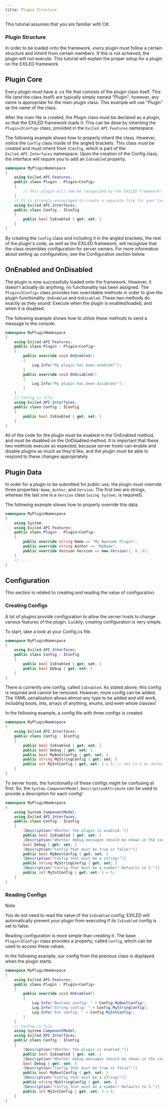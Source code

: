 ```yaml
---
title: Plugin Structure
---
```


This tutorial assumes that you are familiar with C#.

### Plugin Structure
In order to be loaded onto the framework, *every* plugin must follow a certain structure and inherit from certain members. If this is not achieved, the plugin will not execute. This tutorial will explain the proper setup for a plugin on the EXILED framework.

## Plugin Core
Every plugin must have a .cs file that consists of the plugin class itself. This file (and the class itself) are typically simply named "Plugin"; however, any name is appropriate for the main plugin class. This example will use "Plugin" as the name of the class.

After the main file is created, the Plugin class must be declared as a plugin, so that the EXILED framework loads it. This can be done by inheriting the `Plugin<IConfig>` class, provided in the `Exiled.API.Features` namespace.

The following example shows how to properly inherit the class. However, notice the `Config` class inside of the angled brackets. This class must be created and must inherit from `IConfig`, which is part of the `Exiled.API.Interfaces` namespace. Upon the creation of the Config class, the interface will require you to add an `IsEnabled` property.
```cs
namespace MyPluginNamespace
{
    using Exiled.API.Features;
    public class Plugin : Plugin<Config>
    {
        // This plugin will now be recognized by the EXILED framework!
    }
    // It is strongly encouraged to create a separate file for your Config class.
    using Exiled.API.Interfaces;
    public class Config : IConfig
    {
        public bool IsEnabled { get; set; }
    }
}
```
By creating the `Config` class and including it in the angled brackets, the rest of the plugin's code, as well as the EXILED framework, will recognize that the class resembles configuration for server owners. For more information about setting up configuration, see the Configuration section below.

## OnEnabled and OnDisabled
The plugin is now successfully loaded onto the framework. However, it doesn't actually do anything; no functionality has been assigned. The `Plugin<IConfig>` class provides two overridable methods in order to give the plugin functionality: `OnEnabled` and `OnDisabled`. These two methods do exactly as they sound: Execute when the plugin is enabled/loaded, and when it is disabled.

The following example shows how to utilize these methods to send a message to the console.
```cs
namespace MyPluginNamespace
{
    using Exiled.API.Features;
    public class Plugin : Plugin<Config>
    {
        public override void OnEnabled()
        {
            Log.Info("My plugin has been enabled!");
        }
        public override void OnDisabled()
        {
            Log.Info("My plugin has been disabled!");
        }
    }
    // Config.cs file
    using Exiled.API.Interfaces;
    public class Config : IConfig
    {
        public bool IsEnabled { get; set; }
    }
}
```
All of the code for the plugin *must* be enabled in the OnEnabled method, and *must* be disabled on the OnDisabled method. It is important that these two methods execute as expected, because server hosts can enable and disable plugins as much as they'd like, and the plugin *must* be able to respond to these changes appropriately.

## Plugin Data
In order for a plugin to be submitted for public use, the plugin must override three properties: `Name`, `Author`, and `Version`. The first two are strings, whereas the last one is a `Version` class (`using System;` is required).

The following example shows how to properly override this data.
```cs
namespace MyPluginNamespace
{
    using System;
    using Exiled.API.Features;
    public class Plugin : Plugin<Config>
    {
        public override string Name => "My Awesome Plugin";
        public override string Author => "MyName";
        public override Version Version => new Version(1, 0, 0);
    }
    // ...
}
```

## Configuration
This section is related to creating and reading the value of configuration.

### Creating Configs
A lot of plugins provide configuration to allow the server hosts to change various features of the plugin. Luckily, creating configuration is very simple.

To start, take a look at your Config.cs file.
```cs
namespace MyPluginNamespace
{
    using Exiled.API.Interfaces;
    public class Config : IConfig
    {
        public bool IsEnabled { get; set; }
        public bool Debug { get; set; }
    }
}
```
There is currently one config, called `IsEnabled`. As stated above, this config is required and cannot be removed. However, more config can be added. The YAML serialization allows almost any type to be added and still work, including bools, ints, arrays of anything, enums, and even whole classes!

In the following example, a config file with three configs is created.
```cs
namespace MyPluginNamespace
{
    using Exiled.API.Interfaces;
    public class Config : IConfig
    {
        public bool IsEnabled { get; set; }
        public bool Debug { get; set; }
        public bool MyBoolConfig { get; set; }
        public string MyStringConfig { get; set; }
        public int MyIntConfig { get; set; } = 5; // Set to 5 by default.
    }
}
```
To server hosts, the functionality of these configs might be confusing at first. So, the `System.ComponentModel.DescriptionAttribute` can be used to provide a description for each config!
```cs
namespace MyPluginNamespace
{
    using System.ComponentModel;
    using Exiled.API.Interfaces;
    public class Config : IConfig
    {
        [Description("Whether the plugin is enabled.")]
        public bool IsEnabled { get; set; }
        [Description("Whether debug messages should be shown in the console.")]
        bool Debug { get; set; }
        [Description("Config that must be true or false!")]
        public bool MyBoolConfig { get; set; }
        [Description("Config that must be a string!")]
        public string MyStringConfig { get; set; }
        [Description("Config that must be a number! Defaults to 5.")]
        public int MyIntConfig { get; set; } = 5;
    }
}
```

### Reading Configs
> [!NOTE]
> You do not need to read the value of the `IsEnabled` config; EXILED will automatically prevent your plugin from executing if its `IsEnabled` config is set to false.


Reading configuration is more simple than creating it. The base `Plugin<IConfig>` class provides a property, called `Config`, which can be used to access these values.

In the following example, our config from the previous class is displayed when the plugin starts.
```cs
namespace MyPluginNamespace
{
    using Exiled.API.Features;
    public class Plugin : Plugin<Config>
    {
        public override void OnEnabled()
        {
            Log.Info("Boolean config: " + Config.MyBoolConfig);
            Log.Info("String config: " + Config.MyStringConfig);
            Log.Info("Int config: " + Config.MyIntConfig);
        }
    }
    // Config.cs file
    using System.ComponentModel;
    using Exiled.API.Interfaces;
    public class Config : IConfig
    {
        [Description("Whether the plugin is enabled.")]
        public bool IsEnabled { get; set; }
        [Description("Whether debug messages should be shown in the console.")]
        bool Debug { get; set; }
        [Description("Config that must be true or false!")]
        public bool MyBoolConfig { get; set; }
        [Description("Config that must be a string!")]
        public string MyStringConfig { get; set; }
        [Description("Config that must be a number! Defaults to 5.")]
        public int MyIntConfig { get; set; } = 5;
    }
}
```


